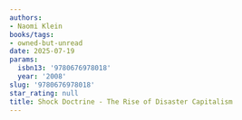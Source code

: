```yaml
---
authors:
- Naomi Klein
books/tags:
- owned-but-unread
date: 2025-07-19
params:
  isbn13: '9780676978018'
  year: '2008'
slug: '9780676978018'
star_rating: null
title: Shock Doctrine - The Rise of Disaster Capitalism
---
```


<!--more-->